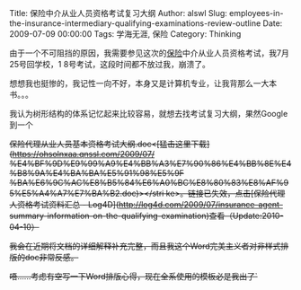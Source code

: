 Title: 保险中介从业人员资格考试复习大纲
Author: alswl
Slug: employees-in-the-insurance-intermediary-qualifying-examinations-review-outline
Date: 2009-07-09 00:00:00
Tags: 学海无涯, 保险
Category: Thinking

由于一个不可阻挡的原因，我需要参见这次的[保险](http://log4d.com/tag/insurance)中介从业人员资格考试，我7月25号回学校，1
8号考试，这段时间都不放过我，崩溃了。

想想我也挺惨的，我记性一向不好，本身又是计算机专业，让我背那么一大本书。。。

我认为树形结构的体系记忆起来比较容易，就想去找考试复习大纲，果然Google到一个

<strike>保险代理从业人员基本资格考试大纲.doc<[猛击这里下载](https://ohsolnxaa.qnssl.com/2009/07/
%E4%BF%9D%E9%99%A9%E4%BB%A3%E7%90%86%E4%BB%8E%E4%B8%9A%E4%BA%BA%E5%91%98%E5%9F
%BA%E6%9C%AC%E8%B5%84%E6%A0%BC%E8%80%83%E8%AF%95%E5%A4%A7%E7%BA%B2.doc)></stri
ke>。链接已失效，点击[保险代理人资格考试资料汇总 - Log4D](http://log4d.com/2009/07/insurance-agent-
summary-information-on-the-qualifying-examination)查看（Update:2010-04-10）

我会在近期将文档的详细解释补充完整，而且我这个Word完美主义者对非样式排版的doc非常反感。

唔……考虑有空写一下Word排版心得，现在全系使用的模板必是我出了`

